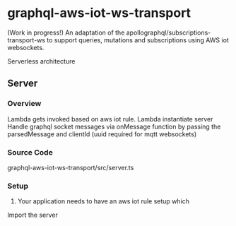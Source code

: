 # graphql-aws-iot-ws-transport

(Work in progress!)
An adaptation of the apollographql/subscriptions-transport-ws to support queries, mutations and subscriptions using AWS iot websockets.

Serverless architecture

## Server

### Overview
Lambda gets invoked based on aws iot rule.
Lambda instantiate server 
Handle graphql socket messages via onMessage function by passing the parsedMessage and clientId (uuid required for mqtt websockets)

### Source Code
graphql-aws-iot-ws-transport/src/server.ts

### Setup
1. Your application needs to have an aws iot rule setup which 

Import the server 
